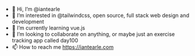 - 👋 Hi, I’m @iantearle
- 👀 I’m interested in @tailwindcss, open source, full stack web design and development
- 🌱 I’m currently learning vue.js
- 💞️ I’m looking to collaborate on anything, or maybe just an exercise tracking app called day100
- 📫 How to reach me https://iantearle.com

<!---
iantearle/iantearle is a ✨ special ✨ repository because its `README.md` (this file) appears on your GitHub profile.
You can click the Preview link to take a look at your changes.
--->
